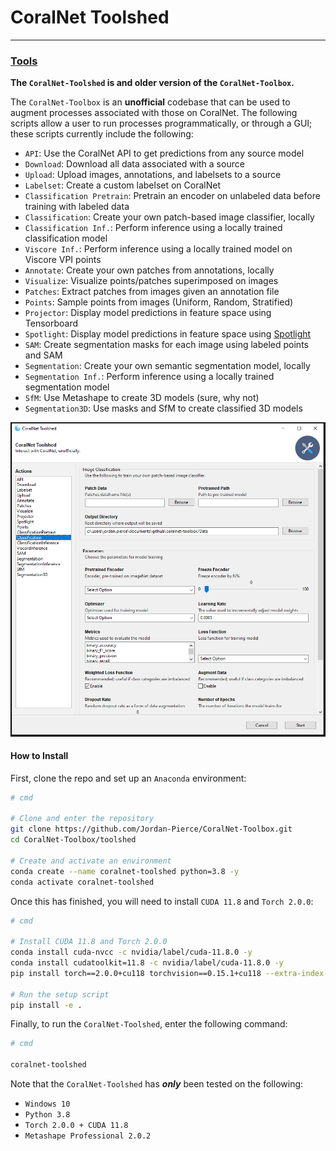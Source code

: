 # CoralNet Toolshed  

---

### [**Tools**](src/README.md#coralnet-toolbox)

**The `CoralNet-Toolshed` is and older version of the `CoralNet-Toolbox`.**

The `CoralNet-Toolbox` is an **unofficial** codebase that can be used to augment processes associated
with those on CoralNet. The following scripts allow a user to run processes programmatically, or through 
a GUI; these scripts currently include the following:

- `API`: Use the CoralNet API to get predictions from any source model
- `Download`: Download all data associated with a source
- `Upload`: Upload images, annotations, and labelsets to a source
- `Labelset`: Create a custom labelset on CoralNet
- `Classification Pretrain`: Pretrain an encoder on unlabeled data before training with labeled data
- `Classification`: Create your own patch-based image classifier, locally
- `Classification Inf.`: Perform inference using a locally trained classification model
- `Viscore Inf.`: Perform inference using a locally trained model on Viscore VPI points
- `Annotate`: Create your own patches from annotations, locally
- `Visualize`: Visualize points/patches superimposed on images
- `Patches`: Extract patches from images given an annotation file
- `Points`: Sample points from images (Uniform, Random, Stratified)
- `Projector`: Display model predictions in feature space using Tensorboard
- `Spotlight`: Display model predictions in feature space using [Spotlight](https://www.youtube.com/watch?v=zj2JgBi7VeM)
- `SAM`: Create segmentation masks for each image using labeled points and SAM
- `Segmentation`: Create your own semantic segmentation model, locally
- `Segmentation Inf.`: Perform inference using a locally trained segmentation model
- `SfM`: Use Metashape to create 3D models (sure, why not)
- `Segmentation3D`: Use masks and SfM to create classified 3D models

<p align="center">
  <img src="Figures/toolshed_gooey.PNG" alt="CoralNet-Toolbox-Features">
</p>

#### **How to Install**

First, clone the repo and set up an `Anaconda` environment:
```bash
# cmd

# Clone and enter the repository
git clone https://github.com/Jordan-Pierce/CoralNet-Toolbox.git
cd CoralNet-Toolbox/toolshed

# Create and activate an environment
conda create --name coralnet-toolshed python=3.8 -y
conda activate coralnet-toolshed
```
Once this has finished, you will need to install `CUDA 11.8` and `Torch 2.0.0`:
```bash
# cmd

# Install CUDA 11.8 and Torch 2.0.0
conda install cuda-nvcc -c nvidia/label/cuda-11.8.0 -y
conda install cudatoolkit=11.8 -c nvidia/label/cuda-11.8.0 -y
pip install torch==2.0.0+cu118 torchvision==0.15.1+cu118 --extra-index-url https://download.pytorch.org/whl/cu118

# Run the setup script
pip install -e .
```
Finally, to run the `CoralNet-Toolshed`, enter the following command:
```bash
# cmd

coralnet-toolshed
````

Note that the `CoralNet-Toolshed` has ***only*** been tested on the following:
- `Windows 10`
- `Python 3.8`
- `Torch 2.0.0 + CUDA 11.8`
- `Metashape Professional 2.0.2`